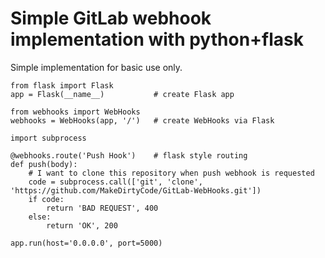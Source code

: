 # Simple GitLab webhook implementation with python+flask

Simple implementation for basic use only. 

```
from flask import Flask
app = Flask(__name__)           # create Flask app

from webhooks import WebHooks
webhooks = WebHooks(app, '/')   # create WebHooks via Flask

import subprocess

@webhooks.route('Push Hook')    # flask style routing
def push(body):
    # I want to clone this repository when push webhook is requested
    code = subprocess.call(['git', 'clone', 'https://github.com/MakeDirtyCode/GitLab-WebHooks.git'])
    if code:
        return 'BAD REQUEST', 400
    else:
        return 'OK', 200

app.run(host='0.0.0.0', port=5000)
```